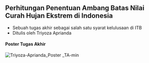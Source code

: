 ## Perhitungan Penentuan Ambang Batas Nilai Curah Hujan Ekstrem di Indonesia
- Sebuah tugas akhir sebagai salah satu syarat kelulusaan di ITB
- Ditulis oleh Triyoza Aprianda
#### Poster Tugas Akhir 
![Triyoza-Aprianda_Poster _TA-min](https://user-images.githubusercontent.com/113491625/195246678-5058abbf-fe22-4960-b2ae-4ad9cf859bb0.png)


